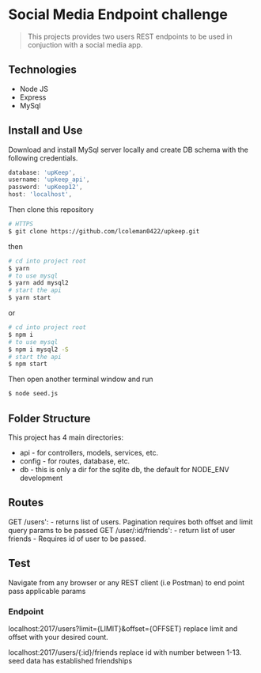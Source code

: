 # Social Media Endpoint challenge

>  This projects provides two users REST endpoints to be used in conjuction with a social media app. 

## Technologies 

- Node JS
- Express
- MySql

## Install and Use

Download and install MySql server locally and create DB schema with the following credentials. 
 
  ```js
  database: 'upKeep',
  username: 'upkeep_api',
  password: 'upKeep12',
  host: 'localhost',
  ```


Then clone this repository

```sh
# HTTPS
$ git clone https://github.com/lcoleman0422/upkeep.git
```

then

```sh
# cd into project root
$ yarn
# to use mysql
$ yarn add mysql2
# start the api
$ yarn start
```

or

```sh
# cd into project root
$ npm i
# to use mysql
$ npm i mysql2 -S
# start the api
$ npm start
```

Then open another terminal window and run 

```sh
$ node seed.js 
```


## Folder Structure

This project has 4 main directories:

- api - for controllers, models, services, etc.
- config - for routes, database, etc.
- db - this is only a dir for the sqlite db, the default for NODE_ENV development

## Routes 
GET /users': - returns list of users. Pagination requires both offset and limit query params to be passed
GET /user/:id/friends': - return list of user friends - Requires id of user to be passed.  

## Test 
Navigate from any browser or any REST client (i.e Postman) to end point pass applicable params 

### Endpoint
localhost:2017/users?limit={LIMIT}&offset={OFFSET}
replace limit and offset with your desired count.

localhost:2017/users/{:id}/friends 
replace id with number between 1-13. seed data has established friendships

```





